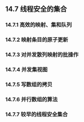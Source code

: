 ## 14.7 线程安全的集合  
### 14.7.1 高效的映射、集和队列  
### 14.7.2 映射条目的原子更新  
### 14.7.3 对并发散列映射的批操作  
### 14.7.4 并发集视图  
### 14.7.5 写数组的拷贝  
### 14.7.6 并行数组的算法  
### 14.7.7 较早的线程安全集合  